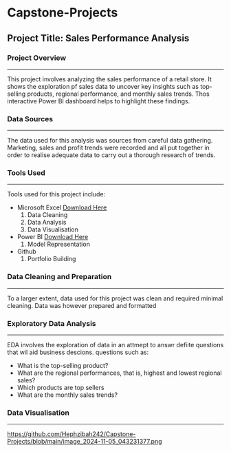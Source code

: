 # Capstone-Projects

## Project Title: Sales Performance Analysis

### Project Overview
---
This project involves analyzing the sales performance of a retail store. It shows the exploration pf sales data to uncover key insights such as top-selling products, regional performance, and monthly sales trends. Thos interactive Power BI dashboard helps to highlight these findings.

### Data Sources
---
The data used for this analysis was sources from careful data gathering. Marketing, sales and profit trends were recorded and all put together in order to realise adequate data to carry out a thorough research of trends.

### Tools Used
---
Tools used for this project include:
- Microsoft Excel [Download Here](https://www.microsoft.com)
  1. Data Cleaning
  2. Data Analysis
  3. Data Visualisation
- Power BI [Download Here](https://www.microsoft.com)
  1. Model Representation
- Github
  1. Portfolio Building

### Data Cleaning and Preparation
---
To a larger extent, data used for this project was clean and required minimal cleaning. Data was however prepared and formatted 

### Exploratory Data Analysis
---
EDA involves the exploration of data in an attmept to answr defiite questions that wil aid business descions. questions such as:
- What is the top-selling product?
- What are the regional performances, that is, highest  and lowest regional sales?
- Which products are top sellers
- What are the monthly sales trends?

### Data Visualisation
---
https://github.com/Hephzibah242/Capstone-Projects/blob/main/image_2024-11-05_043231377.png
